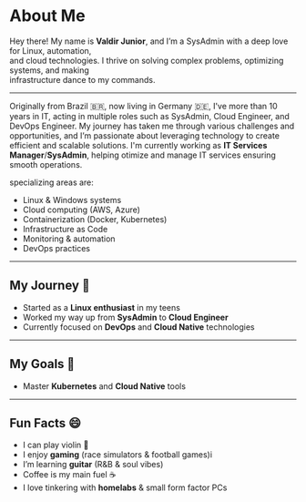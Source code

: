 <!-- # About Me -->

# About Me

Hey there! My name is **Valdir Junior**, and I’m a SysAdmin with a deep love for Linux, automation,
<br>and cloud technologies. I thrive on solving complex problems, optimizing systems, and making
<br> infrastructure dance to my commands.

---

Originally from Brazil 🇧🇷, now living in Germany 🇩🇪, I've more than 10 years in IT, acting in
multiple roles such as SysAdmin, Cloud Engineer, and DevOps Engineer. My journey has taken me
through various challenges and opportunities, and I’m passionate about leveraging technology to
create efficient and scalable solutions. I'm currently working as **IT Services
Manager**/**SysAdmin**, helping otimize and manage IT services ensuring smooth operations.

specializing areas are:

- Linux & Windows systems
- Cloud computing (AWS, Azure)
- Containerization (Docker, Kubernetes)
- Infrastructure as Code
- Monitoring & automation
- DevOps practices

---

## My Journey 🚀

- Started as a **Linux enthusiast** in my teens
- Worked my way up from **SysAdmin** to **Cloud Engineer**
- Currently focused on **DevOps** and **Cloud Native** technologies

---

## My Goals 🎯

- Master **Kubernetes** and **Cloud Native** tools

---

## Fun Facts 😄

- I can play violin 🎻
- I enjoy **gaming** (race simulators & football games)i
- I’m learning **guitar** (R&B & soul vibes)
- Coffee is my main fuel ☕
- I love tinkering with **homelabs** & small form factor PCs
